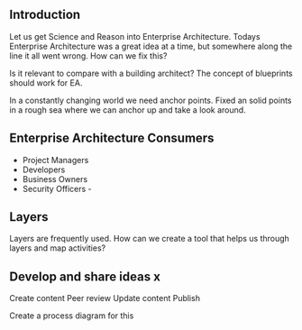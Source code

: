 ## Introduction  

Let us get Science and Reason into Enterprise Architecture. Todays Enterprise Architecture was a great idea at a time, but somewhere along the line it all went wrong. How can we fix this?

Is it relevant to compare with a building architect? The concept of blueprints should work for EA.

In a constantly changing world we need anchor points. Fixed an solid points in a rough sea where we can anchor up and take a look around.

## Enterprise Architecture Consumers  
- Project Managers  
- Developers  
- Business Owners  
- Security Officers  -

## Layers  
Layers are frequently used. How can we create a tool that helps us through layers and map activities?

## Develop and share ideas  x
Create content
Peer review
Update content
Publish

Create a process diagram for this
